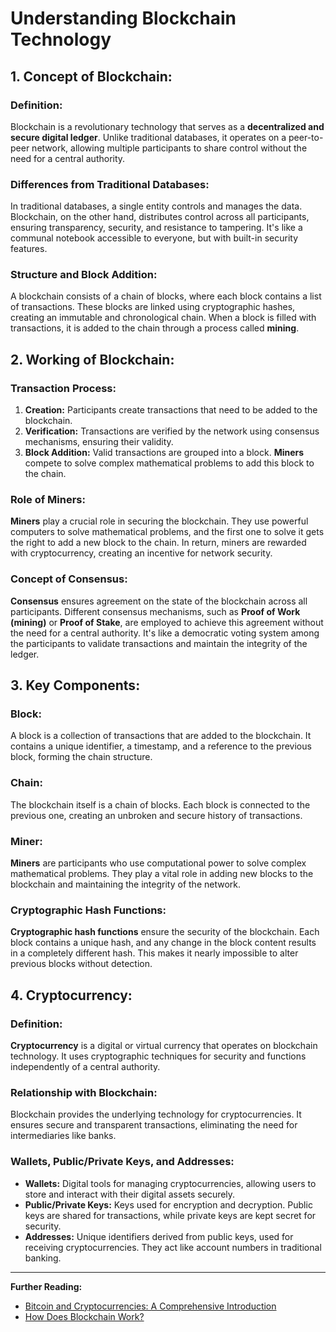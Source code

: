 # Understanding Blockchain Technology

## 1. Concept of Blockchain:

### Definition:

Blockchain is a revolutionary technology that serves as a **decentralized and secure digital ledger**. Unlike traditional databases, it operates on a peer-to-peer network, allowing multiple participants to share control without the need for a central authority.

### Differences from Traditional Databases:

In traditional databases, a single entity controls and manages the data. Blockchain, on the other hand, distributes control across all participants, ensuring transparency, security, and resistance to tampering. It's like a communal notebook accessible to everyone, but with built-in security features.

### Structure and Block Addition:

A blockchain consists of a chain of blocks, where each block contains a list of transactions. These blocks are linked using cryptographic hashes, creating an immutable and chronological chain. When a block is filled with transactions, it is added to the chain through a process called **mining**.

## 2. Working of Blockchain:

### Transaction Process:

1. **Creation:** Participants create transactions that need to be added to the blockchain.
2. **Verification:** Transactions are verified by the network using consensus mechanisms, ensuring their validity.
3. **Block Addition:** Valid transactions are grouped into a block. **Miners** compete to solve complex mathematical problems to add this block to the chain.

### Role of Miners:

**Miners** play a crucial role in securing the blockchain. They use powerful computers to solve mathematical problems, and the first one to solve it gets the right to add a new block to the chain. In return, miners are rewarded with cryptocurrency, creating an incentive for network security.

### Concept of Consensus:

**Consensus** ensures agreement on the state of the blockchain across all participants. Different consensus mechanisms, such as **Proof of Work (mining)** or **Proof of Stake**, are employed to achieve this agreement without the need for a central authority. It's like a democratic voting system among the participants to validate transactions and maintain the integrity of the ledger.

## 3. Key Components:

### Block:

A block is a collection of transactions that are added to the blockchain. It contains a unique identifier, a timestamp, and a reference to the previous block, forming the chain structure.

### Chain:

The blockchain itself is a chain of blocks. Each block is connected to the previous one, creating an unbroken and secure history of transactions.

### Miner:

**Miners** are participants who use computational power to solve complex mathematical problems. They play a vital role in adding new blocks to the blockchain and maintaining the integrity of the network.

### Cryptographic Hash Functions:

**Cryptographic hash functions** ensure the security of the blockchain. Each block contains a unique hash, and any change in the block content results in a completely different hash. This makes it nearly impossible to alter previous blocks without detection.

## 4. Cryptocurrency:

### Definition:

**Cryptocurrency** is a digital or virtual currency that operates on blockchain technology. It uses cryptographic techniques for security and functions independently of a central authority.

### Relationship with Blockchain:

Blockchain provides the underlying technology for cryptocurrencies. It ensures secure and transparent transactions, eliminating the need for intermediaries like banks.

### Wallets, Public/Private Keys, and Addresses:

- **Wallets:** Digital tools for managing cryptocurrencies, allowing users to store and interact with their digital assets securely.
- **Public/Private Keys:** Keys used for encryption and decryption. Public keys are shared for transactions, while private keys are kept secret for security.
- **Addresses:** Unique identifiers derived from public keys, used for receiving cryptocurrencies. They act like account numbers in traditional banking.

---

**Further Reading:**

- [Bitcoin and Cryptocurrencies: A Comprehensive Introduction](https://www.investopedia.com/terms/c/cryptocurrency.asp)
- [How Does Blockchain Work?](https://blockgeeks.com/guides/how-does-blockchain-work/)
